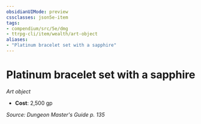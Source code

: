 ```yaml
---
obsidianUIMode: preview
cssclasses: json5e-item
tags:
- compendium/src/5e/dmg
- ttrpg-cli/item/wealth/art-object
aliases: 
- "Platinum bracelet set with a sapphire"
---
```

# Platinum bracelet set with a sapphire
*Art object*  

- **Cost**: 2,500 gp

*Source: Dungeon Master's Guide p. 135*